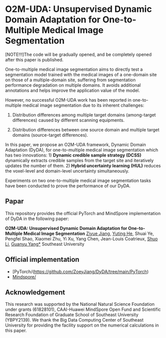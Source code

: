 # O2M-UDA: Unsupervised Dynamic Domain Adaptation for One-to-Multiple Medical Image Segmentation

[NOTE!!!]The code will be gradually opened, and be completely opened after this paper is published.

One-to-multiple medical image segmentation aims to directly test a segmentation model
trained with the medical images of a one-domain site on those of a multiple-domain
site, suffering from segmentation performance degradation on multiple domains. It
avoids additional annotations and helps improve the application value of the model.

However, no successful O2M-UDA work has been reported in one-to-multiple medical image segmentation due to its inherent challenges: 

1) Distribution differences among multiple target domains (among-target differences) caused by different scanning equipments.

2) Distribution differences between one source domain and multiple target domains (source-target differences). 

In this paper, we propose an O2M-UDA framework, Dynamic Domain Adaptation (DyDA), for one-to-multiple medical image segmentation which has two innovations: 1) **Dynamic credible sample strategy (DCSS)** dynamically extracts credible samples from the target site and iteratively updates the number of them. 2) **Hybrid uncertainty learning (HUL)** reduces the voxel-level and domain-level uncertainty simultaneously. 

Experiments on two one-to-multiple medical image segmentation tasks have been conducted to prove the performance of our DyDA.

## Papar
This repository provides the official PyTorch and MindSpore implementation of DyDA in the following paper:

**O2M-UDA: Unsupervised Dynamic Domain Adaptation for One-to-Multiple Medical Image Segmentation**
[Ziyue Jiang](https://github.com/ZoeyJiang/DyDA/edit/main/README.md), [Yuting He](http://19951124.academic.site/?lang=en), Shuai Ye, Pengfei Shao, Xiaomei Zhu, Yi Xu, Yang Chen, Jean-Louis Coatrieux, [Shuo Li](http://www.digitalimaginggroup.ca/members/shuo.php), [Guanyu Yang*](https://cse.seu.edu.cn/2019/0103/c23024a257233/page.htm)
Southeast University

## Official implementation
+ [PyTorch/(https://github.com/ZoeyJiang/DyDA/tree/main/PyTorch)
+ [Mindspore/](https://github.com/ZoeyJiang/DyDA/tree/main/MindSpore)

## Acknowledgement
This research was supported by the National Natural Science Foundation under grants (61828101), CAAI-Huawei MindSpore Open Fund and Scientific Research Foundation of Graduate School of Southeast University (YBPY2139). We thank the Big Data Computing Center of Southeast University for providing the facility support on the numerical calculations in this paper. 
